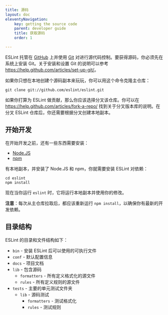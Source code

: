 ```yaml
---
title: 源码
layout: doc
eleventyNavigation:
    key: getting the source code
    parent: developer guide
    title: 获取源码
    order: 1

---
```


ESLint 托管在 [GitHub](https://github.com/eslint/eslint) 上并使用 [Git](https://git-scm.com/) 对进行源代码控制。要获得源码，你必须先在系统上安装 Git。关于安装和设置 Git 的说明可以参考 <https://help.github.com/articles/set-up-git/>。

如果你只想在本地创建个源码副本来玩玩，你可以用这个命令克隆主仓库：

```shell
git clone git://github.com/eslint/eslint.git
```

如果你打算为 ESLint 做贡献，那么你应该选择分叉该仓库。你可以在 <https://help.github.com/articles/fork-a-repo/> 找到关于分叉版本库的说明。在分叉 ESLint 仓库后，你还需要根据分叉创建本地副本。

## 开始开发

在开始开发之前，还有一些东西需要安装：

* [Node.JS](https://nodejs.org)
* [npm](https://www.npmjs.com/)

有本地副本，并安装了 Node.JS 和 npm，你就需要安装 ESLint 对依赖：

```shell
cd eslint
npm install
```

现在当你运行 `eslint` 时，它将运行本地副本并使用你的修改。

**注意**：每次从主仓库拉取后，都应该重新运行 `npm install`，以确保你有最新的开发依赖。

## 目录结构

ESLint 的目录和文件结构如下：

* `bin` - 安装 ESLint 后可以使用的可执行文件
* `conf` - 默认配置信息
* `docs` - 项目文档
* `lib` - 包含源码
    * `formatters` - 所有定义格式化的源文件
    * `rules` - 所有定义规则的源文件
* `tests` - 主要的单元测试文件夹
    * `lib` - 源码测试
        * `formatters` - 测试格式化
        * `rules` - 测试规则
